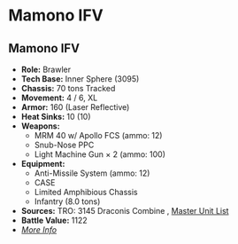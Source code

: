 # Mamono IFV 

## Mamono IFV 

- **Role:** Brawler 
- **Tech Base:** Inner Sphere (3095) 
- **Chassis:** 70 tons Tracked 
- **Movement:** 4 / 6, XL 
- **Armor:** 160 (Laser Reflective) 
- **Heat Sinks:** 10 (10) 
- **Weapons:** 
  - MRM 40 w/ Apollo FCS (ammo: 12) 
  - Snub-Nose PPC 
  - Light Machine Gun × 2 (ammo: 100) 
- **Equipment:** 
  - Anti-Missile System (ammo: 12) 
  - CASE 
  - Limited Amphibious Chassis 
  - Infantry (8.0 tons) 
- **Sources:** TRO: 3145 Draconis Combine , [Master Unit List](http://masterunitlist.info/Unit/Details/6385) 
- **Battle Value:** 1122 
- [*More Info*](mamono_ifv/mamono_ifv.md) 

